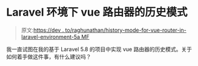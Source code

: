 # Laravel 环境下 vue 路由器的历史模式

> 原文:[https://dev . to/raghunathan/history-mode-for-vue-router-in-laravel-environment-5a MF](https://dev.to/raghunathan/history-mode-for-vue-router-in-laravel-environment-5amf)

我一直试图在我的基于 Laravel 5.8 的项目中实现 vue 路由器的历史模式。关于如何着手做这件事，有什么建议吗？